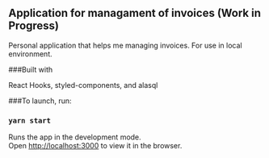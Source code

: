 ## Application for managament of invoices (Work in Progress)

Personal application that helps me managing invoices. 
For use in local environment. 

###Built with

React Hooks, styled-components, and alasql

###To launch, run:

### `yarn start`

Runs the app in the development mode.<br />
Open [http://localhost:3000](http://localhost:3000) to view it in the browser.

